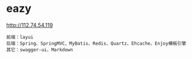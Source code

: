 eazy
===

http://112.74.54.119
    
    前端：layui
    后端：Spring、SpringMVC、MyBatis、Redis、Quartz、Ehcache、Enjoy模板引擎
    其它：swagger-ui、Markdown
  
    
    
    
